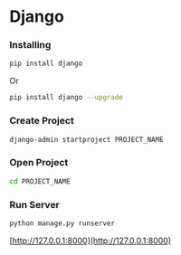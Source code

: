 # Django
### Installing 
   ```bash
   pip install django
   ```
   Or
   ```bash
   pip install django --upgrade
   ```
### Create Project
   ```bash
   django-admin startproject PROJECT_NAME
   ```
### Open Project
   ```bash
   cd PROJECT_NAME
   ```
### Run Server
   ```bash
   python manage.py runserver
   ```
   [http://127.0.0.1:8000](http://127.0.0.1:8000)